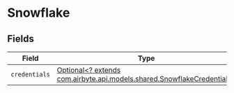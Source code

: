 # Snowflake


## Fields

| Field                                                                                                                 | Type                                                                                                                  | Required                                                                                                              | Description                                                                                                           |
| --------------------------------------------------------------------------------------------------------------------- | --------------------------------------------------------------------------------------------------------------------- | --------------------------------------------------------------------------------------------------------------------- | --------------------------------------------------------------------------------------------------------------------- |
| `credentials`                                                                                                         | [Optional<? extends com.airbyte.api.models.shared.SnowflakeCredentials>](../../models/shared/SnowflakeCredentials.md) | :heavy_minus_sign:                                                                                                    | N/A                                                                                                                   |